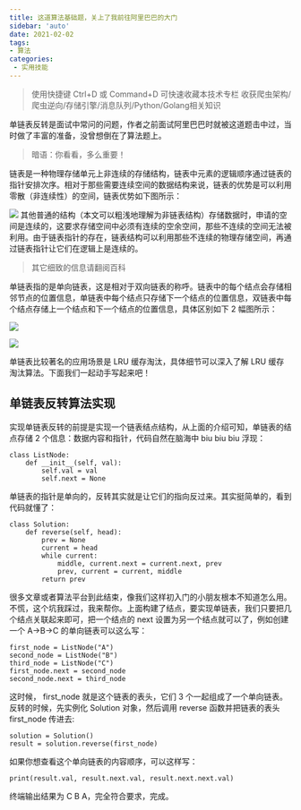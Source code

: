 ```yaml
---
title: 这道算法基础题，关上了我前往阿里巴巴的大门 
sidebar: 'auto'
date: 2021-02-02
tags:
- 算法
categories:
 - 实用技能
---
```


> 使用快捷键 Ctrl+D 或 Command+D 可快速收藏本技术专栏 收获爬虫架构/爬虫逆向/存储引擎/消息队列/Python/Golang相关知识


单链表反转是面试中常问的问题，作者之前面试阿里巴巴时就被这道题击中过，当时做了丰富的准备，没曾想倒在了算法题上。

> 暗语：你看看，多么重要！

链表是一种物理存储单元上非连续的存储结构，链表中元素的逻辑顺序通过链表的指针安排次序。相对于那些需要连续空间的数据结构来说，链表的优势是可以利用零散（非连续性）的空间，链表优势如下图所示：

![](https://img.weishidong.com/20210312230119.png)
其他普通的结构（本文可以粗浅地理解为非链表结构）存储数据时，申请的空间是连续的，这要求存储空间中必须有连续的空余空间，那些不连续的空间无法被利用。由于链表指针的存在，链表结构可以利用那些不连续的物理存储空间，再通过链表指针让它们在逻辑上是连续的。


> 其它细致的信息请翻阅百科



单链表指的是单向链表，这是相对于双向链表的称呼。链表中的每个结点会存储相邻节点的位置信息，单链表中每个结点只存储下一个结点的位置信息，双链表中每个结点存储上一个结点和下一个结点的位置信息，具体区别如下 2 幅图所示：

![](https://img.weishidong.com/20210312230135.png)

![](https://img.weishidong.com/20210312230151.png)

单链表比较著名的应用场景是 LRU 缓存淘汰，具体细节可以深入了解 LRU 缓存淘汰算法。下面我们一起动手写起来吧！


## 
## 单链表反转算法实现


实现单链表反转的前提是实现一个链表结点结构，从上面的介绍可知，单链表的结点存储 2 个信息：数据内容和指针，代码自然在脑海中 biu biu biu 浮现：
```
class ListNode:
    def __init__(self, val):
        self.val = val
        self.next = None
```
单链表的指针是单向的，反转其实就是让它们的指向反过来。其实挺简单的，看到代码就懂了：
```
class Solution:
    def reverse(self, head):
        prev = None
        current = head
        while current:
            middle, current.next = current.next, prev
            prev, current = current, middle
        return prev
```
很多文章或者算法平台到此结束，像我们这样初入门的小朋友根本不知道怎么用。不慌，这个坑我踩过，我来帮你。上面构建了结点，要实现单链表，我们只要把几个结点关联起来即可，把一个结点的 next 设置为另一个结点就可以了，例如创建一个 A->B->C 的单向链表可以这么写：
```
first_node = ListNode("A")
second_node = ListNode("B")
third_node = ListNode("C")
first_node.next = second_node
second_node.next = third_node
```
这时候， first_node 就是这个链表的表头，它们 3 个一起组成了一个单向链表。反转的时候，先实例化 Solution 对象，然后调用 reverse 函数并把链表的表头 first_node 传进去:
```
solution = Solution()
result = solution.reverse(first_node)
```
如果你想查看这个单向链表的内容顺序，可以这样写：
```
print(result.val, result.next.val, result.next.next.val)
```
终端输出结果为 C B A，完全符合要求，完成。
<Vssue :title="$title" />

